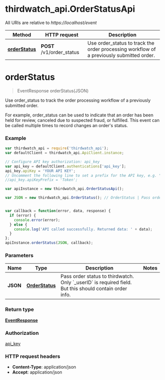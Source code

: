 # thirdwatch_api.OrderStatusApi

All URIs are relative to *https://localhost/event*

Method | HTTP request | Description
------------- | ------------- | -------------
[**orderStatus**](OrderStatusApi.md#orderStatus) | **POST** /v1/order_status | Use order_status to track the order processing workflow of a previously submitted order.


<a name="orderStatus"></a>
# **orderStatus**
> EventResponse orderStatus(JSON)

Use order_status to track the order processing workflow of a previously submitted order.

For example, order_status can be used to indicate that an order has been held for review, canceled due to suspected fraud, or fulfilled. This event can be called multiple times to record changes an order&#39;s status. 

### Example
```javascript
var thirdwatch_api = require('thirdwatch_api');
var defaultClient = thirdwatch_api.ApiClient.instance;

// Configure API key authorization: api_key
var api_key = defaultClient.authentications['api_key'];
api_key.apiKey = 'YOUR API KEY';
// Uncomment the following line to set a prefix for the API key, e.g. "Token" (defaults to null)
//api_key.apiKeyPrefix = 'Token';

var apiInstance = new thirdwatch_api.OrderStatusApi();

var JSON = new thirdwatch_api.OrderStatus(); // OrderStatus | Pass order status to thirdwatch. Only `_userID` is required field. But this should contain order info.


var callback = function(error, data, response) {
  if (error) {
    console.error(error);
  } else {
    console.log('API called successfully. Returned data: ' + data);
  }
};
apiInstance.orderStatus(JSON, callback);
```

### Parameters

Name | Type | Description  | Notes
------------- | ------------- | ------------- | -------------
 **JSON** | [**OrderStatus**](OrderStatus.md)| Pass order status to thirdwatch. Only &#x60;_userID&#x60; is required field. But this should contain order info. | 

### Return type

[**EventResponse**](EventResponse.md)

### Authorization

[api_key](../README.md#api_key)

### HTTP request headers

 - **Content-Type**: application/json
 - **Accept**: application/json

